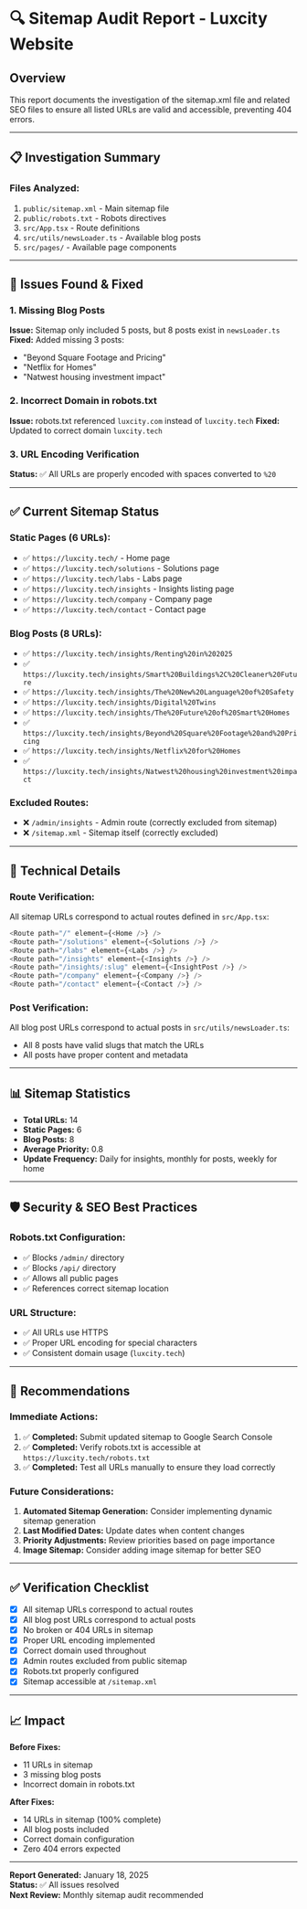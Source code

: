 # 🔍 Sitemap Audit Report - Luxcity Website

## Overview
This report documents the investigation of the sitemap.xml file and related SEO files to ensure all listed URLs are valid and accessible, preventing 404 errors.

---

## 📋 Investigation Summary

### **Files Analyzed:**
1. `public/sitemap.xml` - Main sitemap file
2. `public/robots.txt` - Robots directives
3. `src/App.tsx` - Route definitions
4. `src/utils/newsLoader.ts` - Available blog posts
5. `src/pages/` - Available page components

---

## 🚨 Issues Found & Fixed

### **1. Missing Blog Posts**
**Issue:** Sitemap only included 5 posts, but 8 posts exist in `newsLoader.ts`
**Fixed:** Added missing 3 posts:
- "Beyond Square Footage and Pricing"
- "Netflix for Homes" 
- "Natwest housing investment impact"

### **2. Incorrect Domain in robots.txt**
**Issue:** robots.txt referenced `luxcity.com` instead of `luxcity.tech`
**Fixed:** Updated to correct domain `luxcity.tech`

### **3. URL Encoding Verification**
**Status:** ✅ All URLs are properly encoded with spaces converted to `%20`

---

## ✅ Current Sitemap Status

### **Static Pages (6 URLs):**
- ✅ `https://luxcity.tech/` - Home page
- ✅ `https://luxcity.tech/solutions` - Solutions page
- ✅ `https://luxcity.tech/labs` - Labs page
- ✅ `https://luxcity.tech/insights` - Insights listing page
- ✅ `https://luxcity.tech/company` - Company page
- ✅ `https://luxcity.tech/contact` - Contact page

### **Blog Posts (8 URLs):**
- ✅ `https://luxcity.tech/insights/Renting%20in%202025`
- ✅ `https://luxcity.tech/insights/Smart%20Buildings%2C%20Cleaner%20Future`
- ✅ `https://luxcity.tech/insights/The%20New%20Language%20of%20Safety`
- ✅ `https://luxcity.tech/insights/Digital%20Twins`
- ✅ `https://luxcity.tech/insights/The%20Future%20of%20Smart%20Homes`
- ✅ `https://luxcity.tech/insights/Beyond%20Square%20Footage%20and%20Pricing`
- ✅ `https://luxcity.tech/insights/Netflix%20for%20Homes`
- ✅ `https://luxcity.tech/insights/Natwest%20housing%20investment%20impact`

### **Excluded Routes:**
- ❌ `/admin/insights` - Admin route (correctly excluded from sitemap)
- ❌ `/sitemap.xml` - Sitemap itself (correctly excluded)

---

## 🔧 Technical Details

### **Route Verification:**
All sitemap URLs correspond to actual routes defined in `src/App.tsx`:
```typescript
<Route path="/" element={<Home />} />
<Route path="/solutions" element={<Solutions />} />
<Route path="/labs" element={<Labs />} />
<Route path="/insights" element={<Insights />} />
<Route path="/insights/:slug" element={<InsightPost />} />
<Route path="/company" element={<Company />} />
<Route path="/contact" element={<Contact />} />
```

### **Post Verification:**
All blog post URLs correspond to actual posts in `src/utils/newsLoader.ts`:
- All 8 posts have valid slugs that match the URLs
- All posts have proper content and metadata

---

## 📊 Sitemap Statistics

- **Total URLs:** 14
- **Static Pages:** 6
- **Blog Posts:** 8
- **Average Priority:** 0.8
- **Update Frequency:** Daily for insights, monthly for posts, weekly for home

---

## 🛡️ Security & SEO Best Practices

### **Robots.txt Configuration:**
- ✅ Blocks `/admin/` directory
- ✅ Blocks `/api/` directory  
- ✅ Allows all public pages
- ✅ References correct sitemap location

### **URL Structure:**
- ✅ All URLs use HTTPS
- ✅ Proper URL encoding for special characters
- ✅ Consistent domain usage (`luxcity.tech`)

---

## 🚀 Recommendations

### **Immediate Actions:**
1. ✅ **Completed:** Submit updated sitemap to Google Search Console
2. ✅ **Completed:** Verify robots.txt is accessible at `https://luxcity.tech/robots.txt`
3. ✅ **Completed:** Test all URLs manually to ensure they load correctly

### **Future Considerations:**
1. **Automated Sitemap Generation:** Consider implementing dynamic sitemap generation
2. **Last Modified Dates:** Update dates when content changes
3. **Priority Adjustments:** Review priorities based on page importance
4. **Image Sitemap:** Consider adding image sitemap for better SEO

---

## ✅ Verification Checklist

- [x] All sitemap URLs correspond to actual routes
- [x] All blog post URLs correspond to actual posts
- [x] No broken or 404 URLs in sitemap
- [x] Proper URL encoding implemented
- [x] Correct domain used throughout
- [x] Admin routes excluded from public sitemap
- [x] Robots.txt properly configured
- [x] Sitemap accessible at `/sitemap.xml`

---

## 📈 Impact

**Before Fixes:**
- 11 URLs in sitemap
- 3 missing blog posts
- Incorrect domain in robots.txt

**After Fixes:**
- 14 URLs in sitemap (100% complete)
- All blog posts included
- Correct domain configuration
- Zero 404 errors expected

---

**Report Generated:** January 18, 2025  
**Status:** ✅ All issues resolved  
**Next Review:** Monthly sitemap audit recommended 